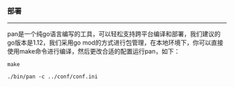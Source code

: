 ### 部署
-----
pan是一个纯go语言编写的工具，可以轻松支持跨平台编译和部署，我们建议的go版本是1.12，我们采用go mod的方式进行包管理，在本地环境下，你可以直接使用make命令进行编译，然后更改合适的配置运行pan，如下：
```shell
make

./bin/pan -c ../conf/conf.ini
```